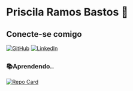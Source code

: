 # Priscila Ramos Bastos 🤗
## Conecte-se comigo
[![GitHub](https://img.shields.io/badge/GitHub-100000?style=for-the-badge&logo=github&logoColor=white)](https://github.com/priscilarb)
[![LinkedIn](https://img.shields.io/badge/LinkedIn-0077B5?style=for-the-badge&logo=linkedin&logoColor=white)](https://www.linkedin.com/in/priscilarbastos/)
##
### 📚Aprendendo..
[![Repo Card](https://github-readme-stats.vercel.app/api/pin/?username=priscilarb&repo=dio-lab-open-source&bg_color=000&border_color=30A3DC&show_icons=true&icon_color=30A3DC&title_color=E94D5F&text_color=FFF)](https://github.com/priscilarb/dio-lab-open-source)
